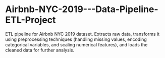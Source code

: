 # Airbnb-NYC-2019---Data-Pipeline-ETL-Project
ETL pipeline for Airbnb NYC 2019 dataset. Extracts raw data, transforms it using preprocessing techniques (handling missing values, encoding categorical variables, and scaling numerical features), and loads the cleaned data for further analysis. 
